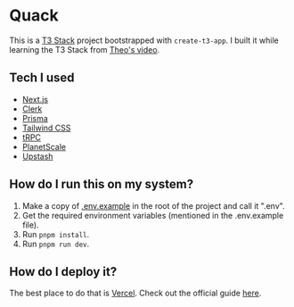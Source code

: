 # Quack

This is a [T3 Stack](https://create.t3.gg/) project bootstrapped with `create-t3-app`. I built it while learning the T3 Stack from [Theo's video](https://youtu.be/YkOSUVzOAA4?si=UFYPJYO5u65zgJvM).

## Tech I used

- [Next.js](https://nextjs.org)
- [Clerk](https://clerk.com/)
- [Prisma](https://prisma.io)
- [Tailwind CSS](https://tailwindcss.com)
- [tRPC](https://trpc.io)
- [PlanetScale](https://planetscale.com/)
- [Upstash](https://upstash.com/)

## How do I run this on my system?

1. Make a copy of [.env.example](https://github.com/thisisamish/quack/blob/main/.env.example) in the root of the project and call it ".env".
2. Get the required environment variables (mentioned in the .env.example file).
3. Run `pnpm install`.
4. Run `pnpm run dev`.

## How do I deploy it?

The best place to do that is [Vercel](https://vercel.com/). Check out the official guide [here](https://create.t3.gg/en/deployment).
